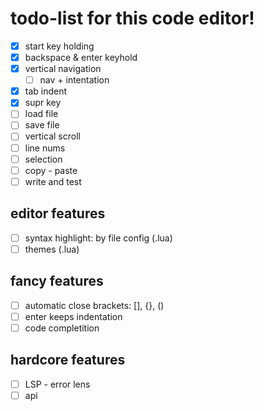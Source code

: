 # todo-list for this code editor!

- [x] start key holding
- [x] backspace & enter keyhold
- [x] vertical navigation
    - [ ] nav + intentation
- [x] tab indent
- [x] supr key
- [ ] load file
- [ ] save file
- [ ] vertical scroll
- [ ] line nums
- [ ] selection
- [ ] copy - paste
- [ ] write and test

## editor features

- [ ] syntax highlight: by file config (.lua)
- [ ] themes (.lua)

## fancy features

- [ ] automatic close brackets: [], {}, ()
- [ ] enter keeps indentation
- [ ] code completition

## hardcore features

- [ ] LSP - error lens
- [ ] api 

